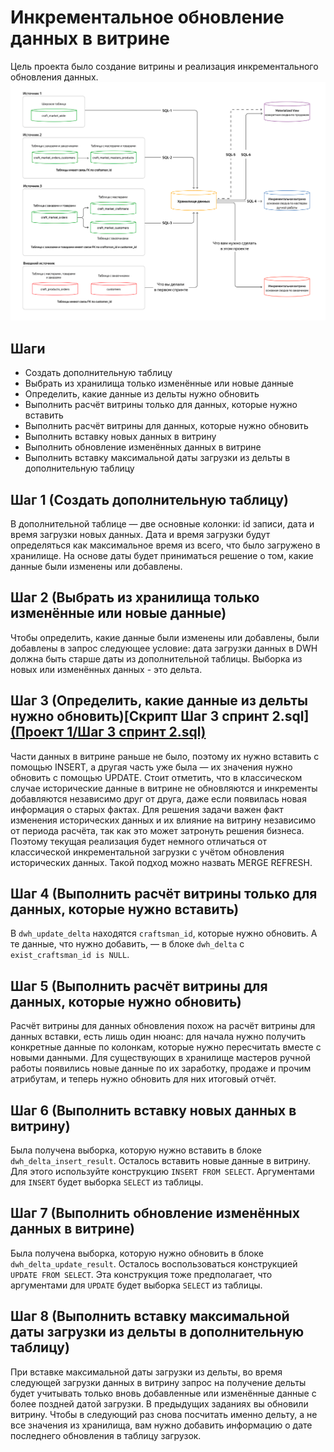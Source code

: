 # Инкрементальное обновление данных в витрине
Цель проекта было создание витрины и реализация инкрементального обновления данных.
![Image alt](https://github.com/George70164/Yandex_Practicum_DE/blob/main/%D0%9F%D1%80%D0%BE%D0%B5%D0%BA%D1%82%201/png/%D1%81%D1%85%D0%B5%D0%BC%D0%B0.png)
## Шаги

- Создать дополнительную таблицу
- Выбрать из хранилища только изменённые или новые данные
- Определить, какие данные из дельты нужно обновить
- Выполнить расчёт витрины только для данных, которые нужно вставить
- Выполнить расчёт витрины для данных, которые нужно обновить
- Выполнить вставку новых данных в витрину
- Выполнить обновление изменённых данных в витрине
- Выполнить вставку максимальной даты загрузки из дельты в дополнительную таблицу

## Шаг 1 (Создать дополнительную таблицу)
В дополнительной таблице — две основные колонки: id записи, дата и время загрузки новых данных. Дата и время загрузки будут определяться как максимальное время из всего, что было загружено в хранилище. На основе даты будет приниматься решение о том, какие данные были изменены или добавлены.

## Шаг 2 (Выбрать из хранилища только изменённые или новые данные)
Чтобы определить, какие данные были изменены или добавлены, были добавлены в запрос следующее условие: дата загрузки данных в DWH должна быть старше даты из дополнительной таблицы. Выборка из новых или изменённых данных - это дельта.

## Шаг 3 (Определить, какие данные из дельты нужно обновить)[Скрипт Шаг 3 спринт 2.sql][(Проект 1/Шаг 3 спринт 2.sql)](https://github.com/George70164/Yandex_Practicum_DE/blob/main/%D0%9F%D1%80%D0%BE%D0%B5%D0%BA%D1%82%201/%D0%A8%D0%B0%D0%B3%203%20%D1%81%D0%BF%D1%80%D0%B8%D0%BD%D1%82%202.sql)
Части данных в витрине раньше не было, поэтому их нужно вставить с помощью INSERT, а другая часть уже была — их значения нужно обновить с помощью UPDATE. Стоит отметить, что в классическом случае исторические данные в витрине не обновляются и инкременты добавляются независимо друг от друга, даже если появилась новая информация о старых фактах. Для решения задачи важен факт изменения исторических данных и их влияние на витрину независимо от периода расчёта, так как это может затронуть решения бизнеса. Поэтому текущая реализация будет немного отличаться от классической инкрементальной загрузки с учётом обновления исторических данных. Такой подход можно назвать MERGE REFRESH.

## Шаг 4 (Выполнить расчёт витрины только для данных, которые нужно вставить)
В ```dwh_update_delta``` находятся ```craftsman_id```, которые нужно обновить. А те данные, что нужно добавить, — в блоке ```dwh_delta``` с ```exist_craftsman_id is NULL```.

## Шаг 5 (Выполнить расчёт витрины для данных, которые нужно обновить)
Расчёт витрины для данных обновления похож на расчёт витрины для данных вставки, есть лишь один нюанс: для начала нужно получить конкретные данные по колонкам, которые нужно пересчитать вместе с новыми данными. Для существующих в хранилище мастеров ручной работы появились новые данные по их заработку, продаже и прочим атрибутам, и теперь нужно обновить для них итоговый отчёт.

## Шаг 6 (Выполнить вставку новых данных в витрину)
Была получена выборка, которую нужно вставить в блоке ```dwh_delta_insert_result```. Осталось вставить новые данные в витрину. Для этого используйте конструкцию ```INSERT FROM SELECT```. Аргументами для ```INSERT``` будет выборка ```SELECT``` из таблицы.

## Шаг 7 (Выполнить обновление изменённых данных в витрине)
Была получена выборка, которую нужно обновить в блоке ```dwh_delta_update_result```. Осталось воспользоваться конструкцией ```UPDATE FROM SELECT```. Эта конструкция тоже предполагает, что аргументами для ```UPDATE``` будет выборка ```SELECT``` из таблицы.

## Шаг 8 (Выполнить вставку максимальной даты загрузки из дельты в дополнительную таблицу)
При вставке максимальной даты загрузки из дельты, во время следующей загрузки данных в витрину запрос на получение дельты будет учитывать только вновь добавленные или изменённые данные с более поздней датой загрузки.
В предыдущих заданиях вы обновили витрину. Чтобы в следующий раз снова посчитать именно дельту, а не все значения из хранилища, вам нужно добавить информацию о дате последнего обновления в таблицу загрузок.
